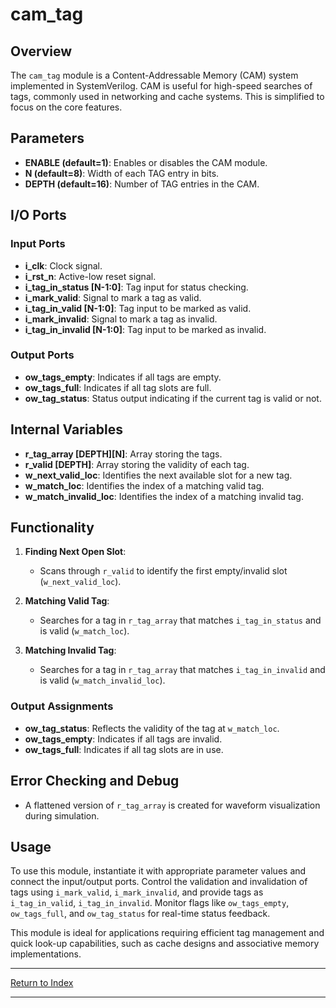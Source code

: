 # cam_tag

## Overview

The `cam_tag` module is a Content-Addressable Memory (CAM) system implemented in SystemVerilog. CAM is useful for high-speed searches of tags, commonly used in networking and cache systems. This is simplified to focus on the core features.

## Parameters

- **ENABLE (default=1)**: Enables or disables the CAM module.
- **N (default=8)**: Width of each TAG entry in bits.
- **DEPTH (default=16)**: Number of TAG entries in the CAM.

## I/O Ports

### Input Ports

- **i_clk**: Clock signal.
- **i_rst_n**: Active-low reset signal.
- **i_tag_in_status [N-1:0]**: Tag input for status checking.
- **i_mark_valid**: Signal to mark a tag as valid.
- **i_tag_in_valid [N-1:0]**: Tag input to be marked as valid.
- **i_mark_invalid**: Signal to mark a tag as invalid.
- **i_tag_in_invalid [N-1:0]**: Tag input to be marked as invalid.

### Output Ports

- **ow_tags_empty**: Indicates if all tags are empty.
- **ow_tags_full**: Indicates if all tag slots are full.
- **ow_tag_status**: Status output indicating if the current tag is valid or not.

## Internal Variables

- **r_tag_array [DEPTH][N]**: Array storing the tags.
- **r_valid [DEPTH]**: Array storing the validity of each tag.
- **w_next_valid_loc**: Identifies the next available slot for a new tag.
- **w_match_loc**: Identifies the index of a matching valid tag.
- **w_match_invalid_loc**: Identifies the index of a matching invalid tag.

## Functionality

1. **Finding Next Open Slot**:
   - Scans through `r_valid` to identify the first empty/invalid slot (`w_next_valid_loc`).

2. **Matching Valid Tag**:
   - Searches for a tag in `r_tag_array` that matches `i_tag_in_status` and is valid (`w_match_loc`).

3. **Matching Invalid Tag**:
   - Searches for a tag in `r_tag_array` that matches `i_tag_in_invalid` and is valid (`w_match_invalid_loc`).

### Output Assignments

- **ow_tag_status**: Reflects the validity of the tag at `w_match_loc`.
- **ow_tags_empty**: Indicates if all tags are invalid.
- **ow_tags_full**: Indicates if all tag slots are in use.

## Error Checking and Debug

- A flattened version of `r_tag_array` is created for waveform visualization during simulation.

## Usage

To use this module, instantiate it with appropriate parameter values and connect the input/output ports. Control the validation and invalidation of tags using `i_mark_valid`, `i_mark_invalid`, and provide tags as `i_tag_in_valid`, `i_tag_in_invalid`. Monitor flags like `ow_tags_empty`, `ow_tags_full`, and `ow_tag_status` for real-time status feedback.

This module is ideal for applications requiring efficient tag management and quick look-up capabilities, such as cache designs and associative memory implementations.

---

[Return to Index](index.md)

---
